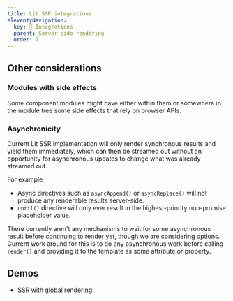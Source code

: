 ```yaml
---
title: Lit SSR integrations
eleventyNavigation:
  key: 🧪 Integrations
  parent: Server-side rendering
  order: 7
---
```

## Other considerations

### Modules with side effects

Some component modules might have either within them or somewhere in the module tree some side effects that rely on browser APIs.

### Asynchronicity

Current Lit SSR implementation will only render synchronous results and yield them immediately, which can then be streamed out without an opportunity for asynchronous updates to change what was already streamed out.

For example
 - Async directives such as `asyncAppend()` or `asyncReplace()` will not produce any renderable results server-side.
 - `until()` directive will only ever result in the highest-priority non-promise placeholder value.

There currently aren't any mechanisms to wait for some asynchronous result before continuing to render yet, though we are considering options. Current work around for this is to do any asynchronous work before calling `render()` and providing it to the template as some attribute or property.

## Demos
- [SSR with global rendering](https://stackblitz.com/edit/lit-ssr-global?file=src/server.js)
